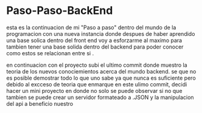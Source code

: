 # Paso-Paso-BackEnd
esta es la continuacion de mi "Paso a paso" dentro del mundo de la programacion con una nueva instancia donde despues de haber aprendido una base solica dentro del front end voy a esforzarme al maximo para tambien tener una base solida dentro del backend para poder conocer como estos se relacionan entre si .

en continuacion con el proyecto subi el ultimo commit donde muestro la teoria de los nuevos conociemientos acerca del mundo backend. se que no es posible demostrar todo lo que uno sabe ya que nunca es suficiente pero debido al excceso de teoria que enmarque en este ulimo commit, decidi hacer un mini proyecto en donde no solo se puede observar si no que tambien se puede crear un servidor formateado a .JSON y la manipulacion del api a beneficio nuestro
